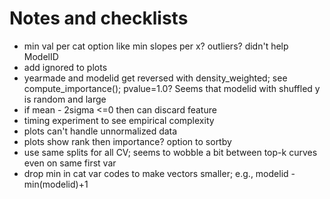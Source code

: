 # Notes and checklists

* min val per cat option like min slopes per x? outliers? didn't help ModelID
* add ignored to plots
* yearmade and modelid get reversed with density_weighted; see compute_importance(); pvalue=1.0?
  Seems that modelid with shuffled y is random and large
* if mean - 2sigma <=0 then can discard feature
* timing experiment to see empirical complexity
* plots can't handle unnormalized data
* plots show rank then importance? option to sortby
* use same splits for all CV; seems to wobble a bit between top-k curves even on same first var
* drop min in cat var codes to make vectors smaller; e.g., modelid - min(modelid)+1 
